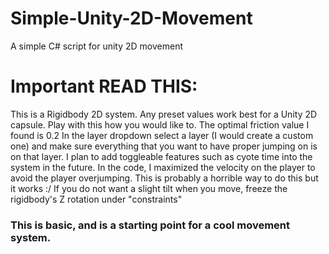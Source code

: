 # Simple-Unity-2D-Movement
A simple C# script for unity 2D movement


# Important READ THIS:
This is a Rigidbody 2D system.
Any preset values work best for a Unity 2D capsule. Play with this how you would like to. 
The optimal friction value I found is 0.2
In the layer dropdown select a layer (I would create a custom one) and make sure everything that you want to have proper jumping on is on that layer.
I plan to add toggleable features such as cyote time into the system in the future.
In the code, I maximized the velocity on the player to avoid the player overjumping. This is probably a horrible way to do this but it works :/
If you do not want a slight tilt when you move, freeze the rigidbody's Z rotation under "constraints"

### This is basic, and is a starting point for a cool movement system.
